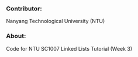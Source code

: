 ### **Contributor:**
Nanyang Technological University (NTU)

### **About:**
Code for NTU SC1007 Linked Lists Tutorial (Week 3)
